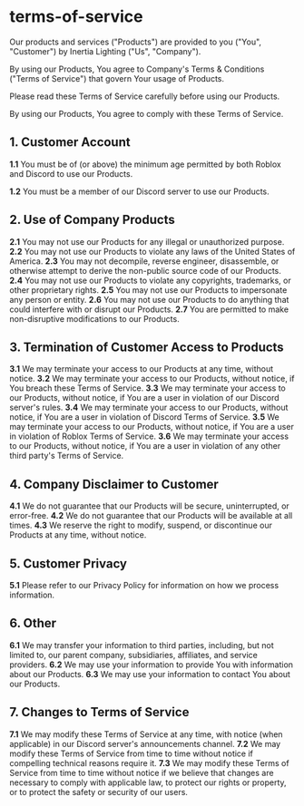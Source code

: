 # terms-of-service

Our products and services ("Products") are provided to you ("You", "Customer") by Inertia Lighting ("Us", "Company").

By using our Products, You agree to Company\'s Terms & Conditions ("Terms of Service") that govern Your usage of Products.

Please read these Terms of Service carefully before using our Products.

By using our Products, You agree to comply with these Terms of Service.

## 1. Customer Account

**1.1** You must be of (or above) the minimum age permitted by both Roblox and Discord to use our Products.

**1.2** You must be a member of our Discord server to use our Products.

## 2. Use of Company Products

**2.1** You may not use our Products for any illegal or unauthorized purpose.
**2.2** You may not use our Products to violate any laws of the United States of America.
**2.3** You may not decompile, reverse engineer, disassemble, or otherwise attempt to derive the non-public source code of our Products.
**2.4** You may not use our Products to violate any copyrights, trademarks, or other proprietary rights.
**2.5** You may not use our Products to impersonate any person or entity.
**2.6** You may not use our Products to do anything that could interfere with or disrupt our Products.
**2.7** You are permitted to make non-disruptive modifications to our Products.

## 3. Termination of Customer Access to Products

**3.1** We may terminate your access to our Products at any time, without notice.
**3.2** We may terminate your access to our Products, without notice, if You breach these Terms of Service.
**3.3** We may terminate your access to our Products, without notice, if You are a user in violation of our Discord server\'s rules.
**3.4** We may terminate your access to our Products, without notice, if You are a user in violation of Discord Terms of Service.
**3.5** We may terminate your access to our Products, without notice, if You are a user in violation of Roblox Terms of Service.
**3.6** We may terminate your access to our Products, without notice, if You are a user in violation of any other third party\'s Terms of Service.

## 4. Company Disclaimer to Customer

**4.1** We do not guarantee that our Products will be secure, uninterrupted, or error-free.
**4.2** We do not guarantee that our Products will be available at all times.
**4.3** We reserve the right to modify, suspend, or discontinue our Products at any time, without notice.

## 5. Customer Privacy

**5.1** Please refer to our Privacy Policy for information on how we process information.

## 6. Other

**6.1** We may transfer your information to third parties, including, but not limited to, our parent company, subsidiaries, affiliates, and service providers.
**6.2** We may use your information to provide You with information about our Products.
**6.3** We may use your information to contact You about our Products.

## 7. Changes to Terms of Service

**7.1** We may modify these Terms of Service at any time, with notice (when applicable) in our Discord server\'s announcements channel.
**7.2** We may modify these Terms of Service from time to time without notice if compelling technical reasons require it.
**7.3** We may modify these Terms of Service from time to time without notice if we believe that changes are necessary to comply with applicable law, to protect our rights or property, or to protect the safety or security of our users.
